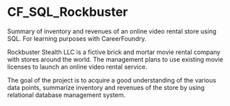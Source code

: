 # CF_SQL_Rockbuster
Summary of inventory and revenues of an online video rental store using SQL. For learning purposes with CareerFoundry.

Rockbuster Stealth LLC is a fictive brick and mortar movie rental company with stores around the world. The management plans to use existing movie licenses to launch an online video rental service.

The goal of the project is to acquire a good understanding of the various data points, summarize inventory and revenues of the store by using relational database management system.

